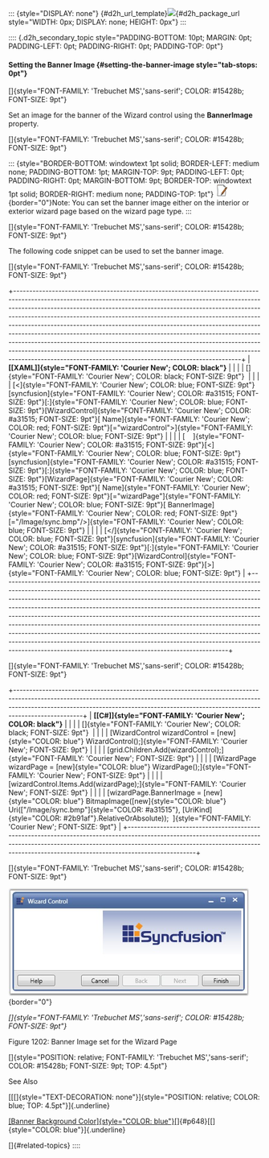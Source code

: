 ::: {style="DISPLAY: none"}
[](ms-xhelp:///?Id=d2h_url_template){#d2h_url_template}![](!package_url!){#d2h_package_url style="WIDTH: 0px; DISPLAY: none; HEIGHT: 0px"}
:::

:::: {.d2h_secondary_topic style="PADDING-BOTTOM: 10pt; MARGIN: 0pt; PADDING-LEFT: 0pt; PADDING-RIGHT: 0pt; PADDING-TOP: 0pt"}
#### Setting the Banner Image {#setting-the-banner-image style="tab-stops: 0pt"}

[]{style="FONT-FAMILY: 'Trebuchet MS','sans-serif'; COLOR: #15428b; FONT-SIZE: 9pt"} 

Set an image for the banner of the Wizard control using the **BannerImage** property.

[]{style="FONT-FAMILY: 'Trebuchet MS','sans-serif'; COLOR: #15428b; FONT-SIZE: 9pt"} 

::: {style="BORDER-BOTTOM: windowtext 1pt solid; BORDER-LEFT: medium none; PADDING-BOTTOM: 1pt; MARGIN-TOP: 9pt; PADDING-LEFT: 0pt; PADDING-RIGHT: 0pt; MARGIN-BOTTOM: 9pt; BORDER-TOP: windowtext 1pt solid; BORDER-RIGHT: medium none; PADDING-TOP: 1pt"}
![](ImagesExt/image30_5.jpg){border="0"}Note: You can set the banner image either on the interior or exterior wizard page based on the wizard page type.
:::

[]{style="FONT-FAMILY: 'Trebuchet MS','sans-serif'; COLOR: #15428b; FONT-SIZE: 9pt"} 

The following code snippet can be used to set the banner image.

[]{style="FONT-FAMILY: 'Trebuchet MS','sans-serif'; COLOR: #15428b; FONT-SIZE: 9pt"} 

+----------------------------------------------------------------------------------------------------------------------------------------------------------------------------------------------------------------------------------------------------------------------------------------------------------------------------------------------------------------------------------------------------------------------------------------------------------------------------------------------------------------------------------------------------------------------------------------------------------------------------------------------------------------------------------------------------------------------+
| **[\[XAML\]]{style="FONT-FAMILY: 'Courier New'; COLOR: black"}**                                                                                                                                                                                                                                                                                                                                                                                                                                                                                                                                                                                                                                                     |
|                                                                                                                                                                                                                                                                                                                                                                                                                                                                                                                                                                                                                                                                                                                      |
| []{style="FONT-FAMILY: 'Courier New'; COLOR: black; FONT-SIZE: 9pt"}                                                                                                                                                                                                                                                                                                                                                                                                                                                                                                                                                                                                                                                 |
|                                                                                                                                                                                                                                                                                                                                                                                                                                                                                                                                                                                                                                                                                                                      |
| [\<]{style="FONT-FAMILY: 'Courier New'; COLOR: blue; FONT-SIZE: 9pt"}[syncfusion]{style="FONT-FAMILY: 'Courier New'; COLOR: #a31515; FONT-SIZE: 9pt"}[:]{style="FONT-FAMILY: 'Courier New'; COLOR: blue; FONT-SIZE: 9pt"}[WizardControl]{style="FONT-FAMILY: 'Courier New'; COLOR: #a31515; FONT-SIZE: 9pt"}[ Name]{style="FONT-FAMILY: 'Courier New'; COLOR: red; FONT-SIZE: 9pt"}[=\"wizardControl\"\>]{style="FONT-FAMILY: 'Courier New'; COLOR: blue; FONT-SIZE: 9pt"}                                                                                                                                                                                                                                           |
|                                                                                                                                                                                                                                                                                                                                                                                                                                                                                                                                                                                                                                                                                                                      |
| [    ]{style="FONT-FAMILY: 'Courier New'; COLOR: #a31515; FONT-SIZE: 9pt"}[\<]{style="FONT-FAMILY: 'Courier New'; COLOR: blue; FONT-SIZE: 9pt"}[syncfusion]{style="FONT-FAMILY: 'Courier New'; COLOR: #a31515; FONT-SIZE: 9pt"}[:]{style="FONT-FAMILY: 'Courier New'; COLOR: blue; FONT-SIZE: 9pt"}[WizardPage]{style="FONT-FAMILY: 'Courier New'; COLOR: #a31515; FONT-SIZE: 9pt"}[ Name]{style="FONT-FAMILY: 'Courier New'; COLOR: red; FONT-SIZE: 9pt"}[=\"wizardPage\"]{style="FONT-FAMILY: 'Courier New'; COLOR: blue; FONT-SIZE: 9pt"}[ BannerImage]{style="FONT-FAMILY: 'Courier New'; COLOR: red; FONT-SIZE: 9pt"}[=\"/Image/sync.bmp\"/\>]{style="FONT-FAMILY: 'Courier New'; COLOR: blue; FONT-SIZE: 9pt"} |
|                                                                                                                                                                                                                                                                                                                                                                                                                                                                                                                                                                                                                                                                                                                      |
| [\</]{style="FONT-FAMILY: 'Courier New'; COLOR: blue; FONT-SIZE: 9pt"}[syncfusion]{style="FONT-FAMILY: 'Courier New'; COLOR: #a31515; FONT-SIZE: 9pt"}[:]{style="FONT-FAMILY: 'Courier New'; COLOR: blue; FONT-SIZE: 9pt"}[WizardControl]{style="FONT-FAMILY: 'Courier New'; COLOR: #a31515; FONT-SIZE: 9pt"}[\>]{style="FONT-FAMILY: 'Courier New'; COLOR: blue; FONT-SIZE: 9pt"}                                                                                                                                                                                                                                                                                                                                   |
+----------------------------------------------------------------------------------------------------------------------------------------------------------------------------------------------------------------------------------------------------------------------------------------------------------------------------------------------------------------------------------------------------------------------------------------------------------------------------------------------------------------------------------------------------------------------------------------------------------------------------------------------------------------------------------------------------------------------+

[]{style="FONT-FAMILY: 'Trebuchet MS','sans-serif'; COLOR: #15428b; FONT-SIZE: 9pt"} 

+---------------------------------------------------------------------------------------------------------------------------------------------------------------------------------------------------------------------------------------------------------------+
| **[\[C#\]]{style="FONT-FAMILY: 'Courier New'; COLOR: black"}**                                                                                                                                                                                                |
|                                                                                                                                                                                                                                                               |
| []{style="FONT-FAMILY: 'Courier New'; COLOR: black; FONT-SIZE: 9pt"}                                                                                                                                                                                          |
|                                                                                                                                                                                                                                                               |
| [WizardControl wizardControl = [new]{style="COLOR: blue"} WizardControl();]{style="FONT-FAMILY: 'Courier New'; FONT-SIZE: 9pt"}                                                                                                                               |
|                                                                                                                                                                                                                                                               |
| [grid.Children.Add(wizardControl);]{style="FONT-FAMILY: 'Courier New'; FONT-SIZE: 9pt"}                                                                                                                                                                       |
|                                                                                                                                                                                                                                                               |
| [WizardPage wizardPage = [new]{style="COLOR: blue"} WizardPage();]{style="FONT-FAMILY: 'Courier New'; FONT-SIZE: 9pt"}                                                                                                                                        |
|                                                                                                                                                                                                                                                               |
| [wizardControl.Items.Add(wizardPage);]{style="FONT-FAMILY: 'Courier New'; FONT-SIZE: 9pt"}                                                                                                                                                                    |
|                                                                                                                                                                                                                                                               |
| [wizardPage.BannerImage = [new]{style="COLOR: blue"} BitmapImage([new]{style="COLOR: blue"} Uri([\"/Image/sync.bmp\"]{style="COLOR: #a31515"}, [UriKind]{style="COLOR: #2b91af"}.RelativeOrAbsolute));  ]{style="FONT-FAMILY: 'Courier New'; FONT-SIZE: 9pt"} |
+---------------------------------------------------------------------------------------------------------------------------------------------------------------------------------------------------------------------------------------------------------------+

[]{style="FONT-FAMILY: 'Trebuchet MS','sans-serif'; COLOR: #15428b; FONT-SIZE: 9pt"} 

![](ImagesExt/image30_1089.jpg){border="0"}

*[]{style="FONT-FAMILY: 'Trebuchet MS','sans-serif'; COLOR: #15428b; FONT-SIZE: 9pt"}* 

Figure 1202: Banner Image set for the Wizard Page

[]{style="POSITION: relative; FONT-FAMILY: 'Trebuchet MS','sans-serif'; COLOR: #15428b; FONT-SIZE: 9pt; TOP: 4.5pt"} 

See Also

[[[]{style="TEXT-DECORATION: none"}]{style="POSITION: relative; COLOR: blue; TOP: 4.5pt"}]{.underline} 

[[Banner Background Color]{style="COLOR: blue"}](ms-xhelp:///?Id=ca3ee481-1410-4cb3-bac4-96808f565445)[]{#p648}[[]{style="COLOR: blue"}]{.underline}

[]{#related-topics}
::::
